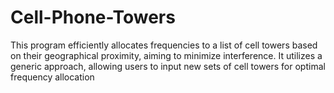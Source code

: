 # Cell-Phone-Towers
This program efficiently allocates frequencies to a list of cell towers based on their geographical proximity, aiming to minimize interference. It utilizes a generic approach, allowing users to input new sets of cell towers for optimal frequency allocation
